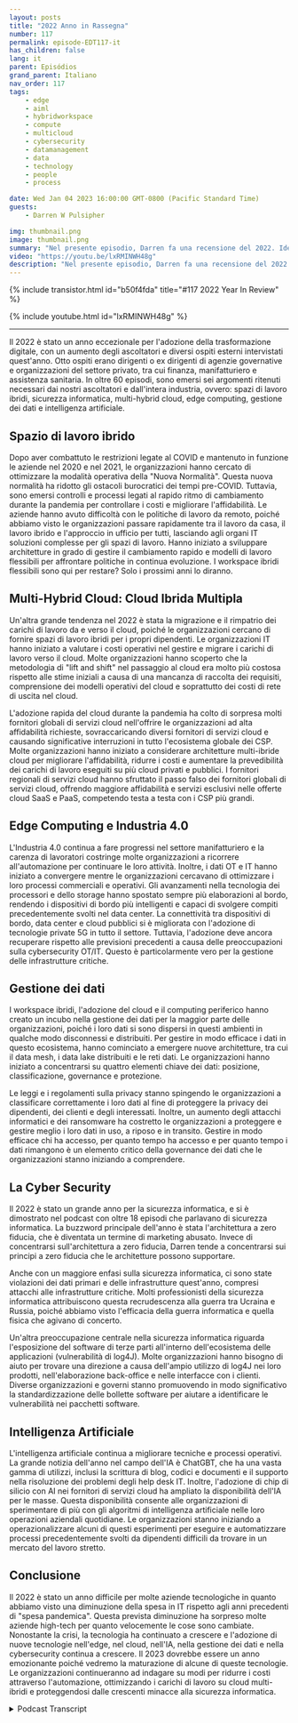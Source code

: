 ```yaml
---
layout: posts
title: "2022 Anno in Rassegna"
number: 117
permalink: episode-EDT117-it
has_children: false
lang: it
parent: Episódios
grand_parent: Italiano
nav_order: 117
tags:
    - edge
    - aiml
    - hybridworkspace
    - compute
    - multicloud
    - cybersecurity
    - datamanagement
    - data
    - technology
    - people
    - process

date: Wed Jan 04 2023 16:00:00 GMT-0800 (Pacific Standard Time)
guests:
    - Darren W Pulsipher

img: thumbnail.png
image: thumbnail.png
summary: "Nel presente episodio, Darren fa una recensione del 2022. Identifica gli argomenti più discussi nel podcast nel 2022, tra cui la gestione dei dati, l'intelligenza artificiale, la sicurezza informatica, il computing in edge e gli spazi di lavoro ibridi."
video: "https://youtu.be/lxRMINWH48g"
description: "Nel presente episodio, Darren fa una recensione del 2022. Identifica gli argomenti più discussi nel podcast nel 2022, tra cui la gestione dei dati, l'intelligenza artificiale, la sicurezza informatica, il computing in edge e gli spazi di lavoro ibridi."
---
```


<div>
{% include transistor.html id="b50f4fda" title="#117 2022 Year In Review" %}

{% include youtube.html id="lxRMINWH48g" %}
</div>

---

Il 2022 è stato un anno eccezionale per l'adozione della trasformazione digitale, con un aumento degli ascoltatori e diversi ospiti esterni intervistati quest'anno. Otto ospiti erano dirigenti o ex dirigenti di agenzie governative e organizzazioni del settore privato, tra cui finanza, manifatturiero e assistenza sanitaria. In oltre 60 episodi, sono emersi sei argomenti ritenuti necessari dai nostri ascoltatori e dall'intera industria, ovvero: spazi di lavoro ibridi, sicurezza informatica, multi-hybrid cloud, edge computing, gestione dei dati e intelligenza artificiale.

## Spazio di lavoro ibrido

Dopo aver combattuto le restrizioni legate al COVID e mantenuto in funzione le aziende nel 2020 e nel 2021, le organizzazioni hanno cercato di ottimizzare la modalità operativa della "Nuova Normalità". Questa nuova normalità ha ridotto gli ostacoli burocratici dei tempi pre-COVID. Tuttavia, sono emersi controlli e processi legati al rapido ritmo di cambiamento durante la pandemia per controllare i costi e migliorare l'affidabilità. Le aziende hanno avuto difficoltà con le politiche di lavoro da remoto, poiché abbiamo visto le organizzazioni passare rapidamente tra il lavoro da casa, il lavoro ibrido e l'approccio in ufficio per tutti, lasciando agli organi IT soluzioni complesse per gli spazi di lavoro. Hanno iniziato a sviluppare architetture in grado di gestire il cambiamento rapido e modelli di lavoro flessibili per affrontare politiche in continua evoluzione. I workspace ibridi flessibili sono qui per restare? Solo i prossimi anni lo diranno.

## Multi-Hybrid Cloud: Cloud Ibrida Multipla

Un'altra grande tendenza nel 2022 è stata la migrazione e il rimpatrio dei carichi di lavoro da e verso il cloud, poiché le organizzazioni cercano di fornire spazi di lavoro ibridi per i propri dipendenti. Le organizzazioni IT hanno iniziato a valutare i costi operativi nel gestire e migrare i carichi di lavoro verso il cloud. Molte organizzazioni hanno scoperto che la metodologia di "lift and shift" nel passaggio al cloud era molto più costosa rispetto alle stime iniziali a causa di una mancanza di raccolta dei requisiti, comprensione dei modelli operativi del cloud e soprattutto dei costi di rete di uscita nel cloud.

L'adozione rapida del cloud durante la pandemia ha colto di sorpresa molti fornitori globali di servizi cloud nell'offrire le organizzazioni ad alta affidabilità richieste, sovraccaricando diversi fornitori di servizi cloud e causando significative interruzioni in tutto l'ecosistema globale dei CSP. Molte organizzazioni hanno iniziato a considerare architetture multi-ibride cloud per migliorare l'affidabilità, ridurre i costi e aumentare la prevedibilità dei carichi di lavoro eseguiti su più cloud privati e pubblici. I fornitori regionali di servizi cloud hanno sfruttato il passo falso dei fornitori globali di servizi cloud, offrendo maggiore affidabilità e servizi esclusivi nelle offerte cloud SaaS e PaaS, competendo testa a testa con i CSP più grandi.

## Edge Computing e Industria 4.0

L'Industria 4.0 continua a fare progressi nel settore manifatturiero e la carenza di lavoratori costringe molte organizzazioni a ricorrere all'automazione per continuare le loro attività. Inoltre, i dati OT e IT hanno iniziato a convergere mentre le organizzazioni cercavano di ottimizzare i loro processi commerciali e operativi. Gli avanzamenti nella tecnologia dei processori e dello storage hanno spostato sempre più elaborazioni al bordo, rendendo i dispositivi di bordo più intelligenti e capaci di svolgere compiti precedentemente svolti nel data center. La connettività tra dispositivi di bordo, data center e cloud pubblici si è migliorata con l'adozione di tecnologie private 5G in tutto il settore. Tuttavia, l'adozione deve ancora recuperare rispetto alle previsioni precedenti a causa delle preoccupazioni sulla cybersecurity OT/IT. Questo è particolarmente vero per la gestione delle infrastrutture critiche.

## Gestione dei dati

I workspace ibridi, l'adozione del cloud e il computing periferico hanno creato un incubo nella gestione dei dati per la maggior parte delle organizzazioni, poiché i loro dati si sono dispersi in questi ambienti in qualche modo disconnessi e distribuiti. Per gestire in modo efficace i dati in questo ecosistema, hanno cominciato a emergere nuove architetture, tra cui il data mesh, i data lake distribuiti e le reti dati. Le organizzazioni hanno iniziato a concentrarsi su quattro elementi chiave dei dati: posizione, classificazione, governance e protezione.

Le leggi e i regolamenti sulla privacy stanno spingendo le organizzazioni a classificare correttamente i loro dati al fine di proteggere la privacy dei dipendenti, dei clienti e degli interessati. Inoltre, un aumento degli attacchi informatici e dei ransomware ha costretto le organizzazioni a proteggere e gestire meglio i loro dati in uso, a riposo e in transito. Gestire in modo efficace chi ha accesso, per quanto tempo ha accesso e per quanto tempo i dati rimangono è un elemento critico della governance dei dati che le organizzazioni stanno iniziando a comprendere.

## La Cyber Security

Il 2022 è stato un grande anno per la sicurezza informatica, e si è dimostrato nel podcast con oltre 18 episodi che parlavano di sicurezza informatica. La buzzword principale dell'anno è stata l'architettura a zero fiducia, che è diventata un termine di marketing abusato. Invece di concentrarsi sull'architettura a zero fiducia, Darren tende a concentrarsi sui principi a zero fiducia che le architetture possono supportare.

Anche con un maggiore enfasi sulla sicurezza informatica, ci sono state violazioni dei dati primari e delle infrastrutture quest'anno, compresi attacchi alle infrastrutture critiche. Molti professionisti della sicurezza informatica attribuiscono questa recrudescenza alla guerra tra Ucraina e Russia, poiché abbiamo visto l'efficacia della guerra informatica e quella fisica che agivano di concerto.

Un'altra preoccupazione centrale nella sicurezza informatica riguarda l'esposizione del software di terze parti all'interno dell'ecosistema delle applicazioni (vulnerabilità di log4J). Molte organizzazioni hanno bisogno di aiuto per trovare una direzione a causa dell'ampio utilizzo di log4J nei loro prodotti, nell'elaborazione back-office e nelle interfacce con i clienti. Diverse organizzazioni e governi stanno promuovendo in modo significativo la standardizzazione delle bollette software per aiutare a identificare le vulnerabilità nei pacchetti software.

## Intelligenza Artificiale

L'intelligenza artificiale continua a migliorare tecniche e processi operativi. La grande notizia dell'anno nel campo dell'IA è ChatGBT, che ha una vasta gamma di utilizzi, inclusi la scrittura di blog, codici e documenti e il supporto nella risoluzione dei problemi degli help desk IT. Inoltre, l'adozione di chip di silicio con AI nei fornitori di servizi cloud ha ampliato la disponibilità dell'IA per le masse. Questa disponibilità consente alle organizzazioni di sperimentare di più con gli algoritmi di intelligenza artificiale nelle loro operazioni aziendali quotidiane. Le organizzazioni stanno iniziando a operazionalizzare alcuni di questi esperimenti per eseguire e automatizzare processi precedentemente svolti da dipendenti difficili da trovare in un mercato del lavoro stretto.

## Conclusione

Il 2022 è stato un anno difficile per molte aziende tecnologiche in quanto abbiamo visto una diminuzione della spesa in IT rispetto agli anni precedenti di "spesa pandemica". Questa prevista diminuzione ha sorpreso molte aziende high-tech per quanto velocemente le cose sono cambiate. Nonostante la crisi, la tecnologia ha continuato a crescere e l'adozione di nuove tecnologie nell'edge, nel cloud, nell'IA, nella gestione dei dati e nella cybersecurity continua a crescere. Il 2023 dovrebbe essere un anno emozionante poiché vedremo la maturazione di alcune di queste tecnologie. Le organizzazioni continueranno ad indagare su modi per ridurre i costi attraverso l'automazione, ottimizzando i carichi di lavoro su cloud multi-ibridi e proteggendosi dalle crescenti minacce alla sicurezza informatica.



<details>
<summary> Podcast Transcript </summary>

<p></p>

</details>
